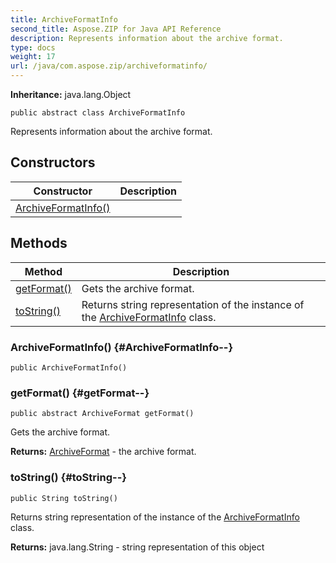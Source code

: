 ```yaml
---
title: ArchiveFormatInfo
second_title: Aspose.ZIP for Java API Reference
description: Represents information about the archive format.
type: docs
weight: 17
url: /java/com.aspose.zip/archiveformatinfo/
---
```


**Inheritance:**
java.lang.Object
```
public abstract class ArchiveFormatInfo
```

Represents information about the archive format.
## Constructors

| Constructor | Description |
| --- | --- |
| [ArchiveFormatInfo()](#ArchiveFormatInfo--) |  |
## Methods

| Method | Description |
| --- | --- |
| [getFormat()](#getFormat--) | Gets the archive format. |
| [toString()](#toString--) | Returns string representation of the instance of the [ArchiveFormatInfo](../../com.aspose.zip/archiveformatinfo) class. |
### ArchiveFormatInfo() {#ArchiveFormatInfo--}
```
public ArchiveFormatInfo()
```


### getFormat() {#getFormat--}
```
public abstract ArchiveFormat getFormat()
```


Gets the archive format.

**Returns:**
[ArchiveFormat](../../com.aspose.zip/archiveformat) - the archive format.
### toString() {#toString--}
```
public String toString()
```


Returns string representation of the instance of the [ArchiveFormatInfo](../../com.aspose.zip/archiveformatinfo) class.

**Returns:**
java.lang.String - string representation of this object

